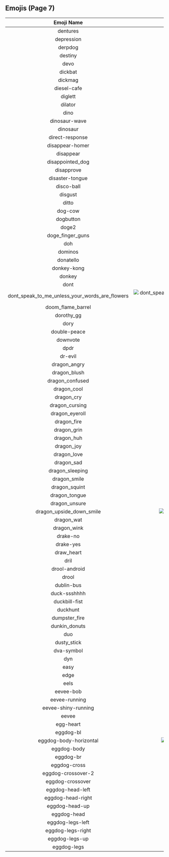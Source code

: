 
  ## Emojis (Page 7)
  |Emoji Name|Image|
  | :-: | :-: |
  |dentures| ![dentures](/emojis/lgbtintech/dentures.png)|
  |depression| ![depression](/emojis/lgbtintech/depression.jpg)|
  |derpdog| ![derpdog](/emojis/lgbtintech/derpdog.png)|
  |destiny| ![destiny](/emojis/lgbtintech/destiny.png)|
  |devo| ![devo](/emojis/lgbtintech/devo.png)|
  |dickbat| ![dickbat](/emojis/lgbtintech/dickbat.png)|
  |dickmag| ![dickmag](/emojis/lgbtintech/dickmag.jpg)|
  |diesel-cafe| ![diesel-cafe](/emojis/lgbtintech/diesel-cafe.jpg)|
  |diglett| ![diglett](/emojis/lgbtintech/diglett.gif)|
  |dilator| ![dilator](/emojis/lgbtintech/dilator.jpg)|
  |dino| ![dino](/emojis/lgbtintech/dino.jpg)|
  |dinosaur-wave| ![dinosaur-wave](/emojis/lgbtintech/dinosaur-wave.jpg)|
  |dinosaur| ![dinosaur](/emojis/lgbtintech/dinosaur.png)|
  |direct-response| ![direct-response](/emojis/lgbtintech/direct-response.png)|
  |disappear-homer| ![disappear-homer](/emojis/lgbtintech/disappear-homer.gif)|
  |disappear| ![disappear](/emojis/lgbtintech/disappear.gif)|
  |disappointed_dog| ![disappointed_dog](/emojis/lgbtintech/disappointed_dog.png)|
  |disapprove| ![disapprove](/emojis/lgbtintech/disapprove.png)|
  |disaster-tongue| ![disaster-tongue](/emojis/lgbtintech/disaster-tongue.png)|
  |disco-ball| ![disco-ball](/emojis/lgbtintech/disco-ball.gif)|
  |disgust| ![disgust](/emojis/lgbtintech/disgust.png)|
  |ditto| ![ditto](/emojis/lgbtintech/ditto.gif)|
  |dog-cow| ![dog-cow](/emojis/lgbtintech/dog-cow.gif)|
  |dogbutton| ![dogbutton](/emojis/lgbtintech/dogbutton.gif)|
  |doge2| ![doge2](/emojis/lgbtintech/doge2.png)|
  |doge_finger_guns| ![doge_finger_guns](/emojis/lgbtintech/doge_finger_guns.png)|
  |doh| ![doh](/emojis/lgbtintech/doh.gif)|
  |dominos| ![dominos](/emojis/lgbtintech/dominos.png)|
  |donatello| ![donatello](/emojis/lgbtintech/donatello.png)|
  |donkey-kong| ![donkey-kong](/emojis/lgbtintech/donkey-kong.png)|
  |donkey| ![donkey](/emojis/lgbtintech/donkey.png)|
  |dont| ![dont](/emojis/lgbtintech/dont.png)|
  |dont_speak_to_me_unless_your_words_are_flowers| ![dont_speak_to_me_unless_your_words_are_flowers](/emojis/lgbtintech/dont_speak_to_me_unless_your_words_are_flowers.png)|
  |doom_flame_barrel| ![doom_flame_barrel](/emojis/lgbtintech/doom_flame_barrel.gif)|
  |dorothy_gg| ![dorothy_gg](/emojis/lgbtintech/dorothy_gg.png)|
  |dory| ![dory](/emojis/lgbtintech/dory.png)|
  |double-peace| ![double-peace](/emojis/lgbtintech/double-peace.png)|
  |downvote| ![downvote](/emojis/lgbtintech/downvote.png)|
  |dpdr| ![dpdr](/emojis/lgbtintech/dpdr.png)|
  |dr-evil| ![dr-evil](/emojis/lgbtintech/dr-evil.png)|
  |dragon_angry| ![dragon_angry](/emojis/lgbtintech/dragon_angry.gif)|
  |dragon_blush| ![dragon_blush](/emojis/lgbtintech/dragon_blush.gif)|
  |dragon_confused| ![dragon_confused](/emojis/lgbtintech/dragon_confused.gif)|
  |dragon_cool| ![dragon_cool](/emojis/lgbtintech/dragon_cool.gif)|
  |dragon_cry| ![dragon_cry](/emojis/lgbtintech/dragon_cry.gif)|
  |dragon_cursing| ![dragon_cursing](/emojis/lgbtintech/dragon_cursing.gif)|
  |dragon_eyeroll| ![dragon_eyeroll](/emojis/lgbtintech/dragon_eyeroll.gif)|
  |dragon_fire| ![dragon_fire](/emojis/lgbtintech/dragon_fire.gif)|
  |dragon_grin| ![dragon_grin](/emojis/lgbtintech/dragon_grin.gif)|
  |dragon_huh| ![dragon_huh](/emojis/lgbtintech/dragon_huh.gif)|
  |dragon_joy| ![dragon_joy](/emojis/lgbtintech/dragon_joy.gif)|
  |dragon_love| ![dragon_love](/emojis/lgbtintech/dragon_love.gif)|
  |dragon_sad| ![dragon_sad](/emojis/lgbtintech/dragon_sad.gif)|
  |dragon_sleeping| ![dragon_sleeping](/emojis/lgbtintech/dragon_sleeping.gif)|
  |dragon_smile| ![dragon_smile](/emojis/lgbtintech/dragon_smile.gif)|
  |dragon_squint| ![dragon_squint](/emojis/lgbtintech/dragon_squint.gif)|
  |dragon_tongue| ![dragon_tongue](/emojis/lgbtintech/dragon_tongue.gif)|
  |dragon_unsure| ![dragon_unsure](/emojis/lgbtintech/dragon_unsure.gif)|
  |dragon_upside_down_smile| ![dragon_upside_down_smile](/emojis/lgbtintech/dragon_upside_down_smile.gif)|
  |dragon_wat| ![dragon_wat](/emojis/lgbtintech/dragon_wat.gif)|
  |dragon_wink| ![dragon_wink](/emojis/lgbtintech/dragon_wink.gif)|
  |drake-no| ![drake-no](/emojis/lgbtintech/drake-no.jpg)|
  |drake-yes| ![drake-yes](/emojis/lgbtintech/drake-yes.jpg)|
  |draw_heart| ![draw_heart](/emojis/lgbtintech/draw_heart.gif)|
  |dril| ![dril](/emojis/lgbtintech/dril.jpg)|
  |drool-android| ![drool-android](/emojis/lgbtintech/drool-android.png)|
  |drool| ![drool](/emojis/lgbtintech/drool.jpg)|
  |dublin-bus| ![dublin-bus](/emojis/lgbtintech/dublin-bus.png)|
  |duck-ssshhhh| ![duck-ssshhhh](/emojis/lgbtintech/duck-ssshhhh.png)|
  |duckbill-fist| ![duckbill-fist](/emojis/lgbtintech/duckbill-fist.png)|
  |duckhunt| ![duckhunt](/emojis/lgbtintech/duckhunt.gif)|
  |dumpster_fire| ![dumpster_fire](/emojis/lgbtintech/dumpster_fire.gif)|
  |dunkin_donuts| ![dunkin_donuts](/emojis/lgbtintech/dunkin_donuts.png)|
  |duo| ![duo](/emojis/lgbtintech/duo.png)|
  |dusty_stick| ![dusty_stick](/emojis/lgbtintech/dusty_stick.png)|
  |dva-symbol| ![dva-symbol](/emojis/lgbtintech/dva-symbol.jpg)|
  |dyn| ![dyn](/emojis/lgbtintech/dyn.png)|
  |easy| ![easy](/emojis/lgbtintech/easy.jpg)|
  |edge| ![edge](/emojis/lgbtintech/edge.png)|
  |eels| ![eels](/emojis/lgbtintech/eels.png)|
  |eevee-bob| ![eevee-bob](/emojis/lgbtintech/eevee-bob.gif)|
  |eevee-running| ![eevee-running](/emojis/lgbtintech/eevee-running.gif)|
  |eevee-shiny-running| ![eevee-shiny-running](/emojis/lgbtintech/eevee-shiny-running.gif)|
  |eevee| ![eevee](/emojis/lgbtintech/eevee.gif)|
  |egg-heart| ![egg-heart](/emojis/lgbtintech/egg-heart.png)|
  |eggdog-bl| ![eggdog-bl](/emojis/lgbtintech/eggdog-bl.png)|
  |eggdog-body-horizontal| ![eggdog-body-horizontal](/emojis/lgbtintech/eggdog-body-horizontal.png)|
  |eggdog-body| ![eggdog-body](/emojis/lgbtintech/eggdog-body.png)|
  |eggdog-br| ![eggdog-br](/emojis/lgbtintech/eggdog-br.png)|
  |eggdog-cross| ![eggdog-cross](/emojis/lgbtintech/eggdog-cross.png)|
  |eggdog-crossover-2| ![eggdog-crossover-2](/emojis/lgbtintech/eggdog-crossover-2.png)|
  |eggdog-crossover| ![eggdog-crossover](/emojis/lgbtintech/eggdog-crossover.png)|
  |eggdog-head-left| ![eggdog-head-left](/emojis/lgbtintech/eggdog-head-left.png)|
  |eggdog-head-right| ![eggdog-head-right](/emojis/lgbtintech/eggdog-head-right.png)|
  |eggdog-head-up| ![eggdog-head-up](/emojis/lgbtintech/eggdog-head-up.png)|
  |eggdog-head| ![eggdog-head](/emojis/lgbtintech/eggdog-head.png)|
  |eggdog-legs-left| ![eggdog-legs-left](/emojis/lgbtintech/eggdog-legs-left.png)|
  |eggdog-legs-right| ![eggdog-legs-right](/emojis/lgbtintech/eggdog-legs-right.png)|
  |eggdog-legs-up| ![eggdog-legs-up](/emojis/lgbtintech/eggdog-legs-up.png)|
  |eggdog-legs| ![eggdog-legs](/emojis/lgbtintech/eggdog-legs.png)|
  